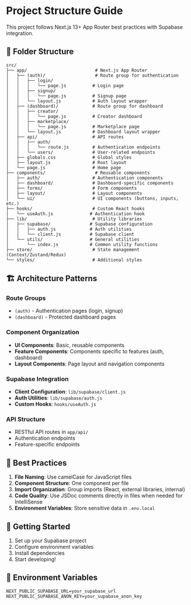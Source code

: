 # Project Structure Guide

This project follows Next.js 13+ App Router best practices with Supabase integration.

## 📁 Folder Structure

```
src/
├── app/                          # Next.js App Router
│   ├── (auth)/                   # Route group for authentication
│   │   ├── login/
│   │   │   └── page.js          # Login page
│   │   ├── signup/
│   │   │   └── page.js          # Signup page
│   │   └── layout.js            # Auth layout wrapper
│   ├── (dashboard)/             # Route group for dashboard
│   │   ├── creator/
│   │   │   └── page.js          # Creator dashboard
│   │   ├── marketplace/
│   │   │   └── page.js          # Marketplace page
│   │   └── layout.js            # Dashboard layout wrapper
│   ├── api/                     # API routes
│   │   ├── auth/
│   │   │   └── route.js         # Authentication endpoints
│   │   └── users/               # User-related endpoints
│   ├── globals.css              # Global styles
│   ├── layout.js                # Root layout
│   └── page.js                  # Home page
├── components/                   # Reusable components
│   ├── auth/                    # Authentication components
│   ├── dashboard/               # Dashboard-specific components
│   ├── forms/                   # Form components
│   ├── layout/                  # Layout components
│   └── ui/                      # UI components (buttons, inputs, etc.)
├── hooks/                       # Custom React hooks
│   └── useAuth.js              # Authentication hook
├── lib/                         # Utility libraries
│   ├── supabase/               # Supabase configuration
│   │   ├── auth.js             # Auth utilities
│   │   └── client.js           # Supabase client
│   └── utils/                  # General utilities
│       └── index.js            # Common utility functions
├── store/                       # State management (Context/Zustand/Redux)
└── styles/                      # Additional styles
```

## 🏗️ Architecture Patterns

### Route Groups
- `(auth)` - Authentication pages (login, signup)
- `(dashboard)` - Protected dashboard pages

### Component Organization
- **UI Components**: Basic, reusable components
- **Feature Components**: Components specific to features (auth, dashboard)
- **Layout Components**: Page layout and navigation components

### Supabase Integration
- **Client Configuration**: `lib/supabase/client.js`
- **Auth Utilities**: `lib/supabase/auth.js`
- **Custom Hooks**: `hooks/useAuth.js`

### API Structure
- RESTful API routes in `app/api/`
- Authentication endpoints
- Feature-specific endpoints

## 🔧 Best Practices

1. **File Naming**: Use camelCase for JavaScript files
2. **Component Structure**: One component per file
3. **Import Organization**: Group imports (React, external libraries, internal)
4. **Code Quality**: Use JSDoc comments directly in files when needed for IntelliSense
5. **Environment Variables**: Store sensitive data in `.env.local`

## 🚀 Getting Started

1. Set up your Supabase project
2. Configure environment variables
3. Install dependencies
4. Start developing!

## 📝 Environment Variables

```env
NEXT_PUBLIC_SUPABASE_URL=your_supabase_url
NEXT_PUBLIC_SUPABASE_ANON_KEY=your_supabase_anon_key
```